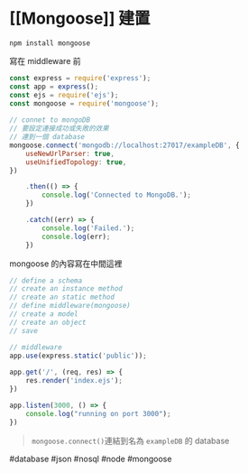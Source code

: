 # [[Mongoose]] 建置
```
npm install mongoose
```
寫在 middleware 前
```js
const express = require('express');
const app = express();
const ejs = require('ejs');
const mongoose = require('mongoose');
  
// connet to mongoDB
// 要設定連接成功或失敗的效果
// 連到一個 database
mongoose.connect('mongodb://localhost:27017/exampleDB', {
	useNewUrlParser: true,
	useUnifiedTopology: true,
})

	.then(() => {
		console.log('Connected to MongoDB.');
	})

	.catch((err) => {
		console.log('Failed.');
		console.log(err);
	})
```
mongoose 的內容寫在中間這裡
```js
// define a schema
// create an instance method
// create an static method
// define middleware(mongoose)
// create a model
// create an object
// save
```

```js
// middleware
app.use(express.static('public'));
  
app.get('/', (req, res) => {
	res.render('index.ejs');
})

app.listen(3000, () => {
	console.log("running on port 3000");
})
```
>`mongoose.connect()`連結到名為 `exampleDB` 的 database


#database #json #nosql #node #mongoose